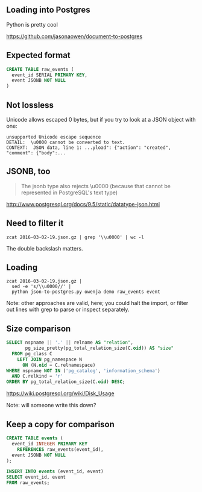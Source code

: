 ## Loading into Postgres

Python is pretty cool

https://github.com/jasonaowen/document-to-postgres


## Expected format

```sql
CREATE TABLE raw_events (
  event_id SERIAL PRIMARY KEY,
  event JSONB NOT NULL
)
```


## Not lossless

Unicode allows escaped 0 bytes, but if you try to look at a JSON object with one:

```
unsupported Unicode escape sequence
DETAIL:  \u0000 cannot be converted to text.
CONTEXT:  JSON data, line 1: ...yload": {"action": "created", "comment": {"body":...

```


## JSONB, too

> The jsonb type also rejects \u0000 (because that cannot be represented in PostgreSQL's text type)

http://www.postgresql.org/docs/9.5/static/datatype-json.html


## Need to filter it

```
zcat 2016-03-02-19.json.gz | grep '\\u0000' | wc -l
```

The double backslash matters.


## Loading

```
zcat 2016-03-02-19.json.gz |
  sed -e 's/\\u0000//' |
  python json-to-postgres.py owenja demo raw_events event
```

Note: other approaches are valid, here; you could halt the import, or
filter out lines with grep to parse or inspect separately.


## Size comparison

```sql
SELECT nspname || '.' || relname AS "relation",
       pg_size_pretty(pg_total_relation_size(C.oid)) AS "size"
  FROM pg_class C
    LEFT JOIN pg_namespace N
      ON (N.oid = C.relnamespace)
WHERE nspname NOT IN ('pg_catalog', 'information_schema')
  AND C.relkind = 'r'
ORDER BY pg_total_relation_size(C.oid) DESC;
```

https://wiki.postgresql.org/wiki/Disk_Usage

Note: will someone write this down?


## Keep a copy for comparison

```sql
CREATE TABLE events (
  event_id INTEGER PRIMARY KEY
    REFERENCES raw_events(event_id),
  event JSONB NOT NULL
);

INSERT INTO events (event_id, event)
SELECT event_id, event
FROM raw_events;
```
